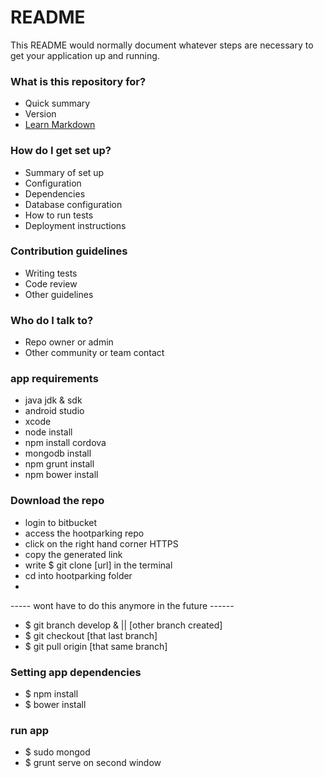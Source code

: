# README #

This README would normally document whatever steps are necessary to get your application up and running.

### What is this repository for? ###

* Quick summary
* Version
* [Learn Markdown](https://bitbucket.org/tutorials/markdowndemo)

### How do I get set up? ###

* Summary of set up
* Configuration
* Dependencies
* Database configuration
* How to run tests
* Deployment instructions

### Contribution guidelines ###

* Writing tests
* Code review
* Other guidelines

### Who do I talk to? ###

* Repo owner or admin
* Other community or team contact

### app requirements ###
* java jdk & sdk
* android studio
* xcode
* node install
* npm install cordova
* mongodb install
* npm grunt install
* npm bower install

### Download the repo
* login to bitbucket
* access the hootparking repo
* click on the right hand corner HTTPS 
* copy the generated link
* write $ git clone [url] in the terminal
* cd into hootparking folder
*
----- wont have to do this anymore in the future ------
* $ git branch develop & || [other branch created]
* $ git checkout [that last branch]
* $ git pull origin [that same branch]

### Setting app dependencies
* $ npm install
* $ bower install

### run app
* $ sudo mongod
* $ grunt serve on second window